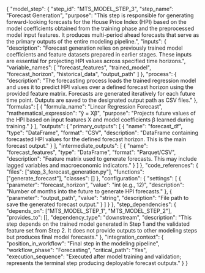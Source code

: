 {
  "model_step": {
    "step_id": "MTS_MODEL_STEP_3",
    "step_name": "Forecast Generation",
    "purpose": "This step is responsible for generating forward-looking forecasts for the House Price Index (HPI) based on the model coefficients obtained from the training phase and the preprocessed model input features. It produces multi-period ahead forecasts that serve as the primary outputs of the entire modeling pipeline.",
    "inputs": {
      "description": "Forecast generation relies on previously trained model coefficients and feature datasets prepared in earlier stages. These inputs are essential for projecting HPI values across specified time horizons.",
      "variable_names": [
        "forecast_features",
        "trained_model",
        "forecast_horizon",
        "historical_data",
        "output_path"
      ]
    },
    "process": {
      "description": "The forecasting process loads the trained regression model and uses it to predict HPI values over a defined forecast horizon using the provided feature matrix. Forecasts are generated iteratively for each future time point. Outputs are saved to the designated output path as CSV files."
    },
    "formulas": [
      {
        "formula_name": "Linear Regression Forecast",
        "mathematical_expression": "ŷ = Xβ",
        "purpose": "Projects future values of the HPI based on input features X and model coefficients β learned during training."
      }
    ],
    "outputs": {
      "primary_outputs": [
        {
          "name": "forecast_df",
          "type": "DataFrame",
          "format": "CSV",
          "description": "DataFrame containing forecasted HPI values for the defined forecast horizon. This is the main forecast output."
        }
      ],
      "intermediate_outputs": [
        {
          "name": "forecast_features",
          "type": "DataFrame",
          "format": "Parquet/CSV",
          "description": "Feature matrix used to generate forecasts. This may include lagged variables and macroeconomic indicators."
        }
      ]
    },
    "code_references": {
      "files": ["step_3_forecast_generation.py"],
      "functions": ["generate_forecast"],
      "classes": []
    },
    "configuration": {
      "settings": [
        {
          "parameter": "forecast_horizon",
          "value": "int (e.g., 12)",
          "description": "Number of months into the future to generate HPI forecasts."
        },
        {
          "parameter": "output_path",
          "value": "string",
          "description": "File path to save the generated forecast output."
        }
      ]
    }
  },
  "step_dependencies": {
    "depends_on": ["MTS_MODEL_STEP_1", "MTS_MODEL_STEP_2"],
    "provides_to": [],
    "dependency_type": "downstream",
    "description": "This step depends on the trained model generated in Step 1 and the validated feature set from Step 2. It does not provide outputs to other modeling steps but produces final model forecasts."
  },
  "integration_context": {
    "position_in_workflow": "Final step in the modeling pipeline",
    "workflow_phase": "Forecasting",
    "critical_path": "Yes",
    "execution_sequence": "Executed after model training and validation; represents the terminal step producing deployable forecast outputs."
  }
}
